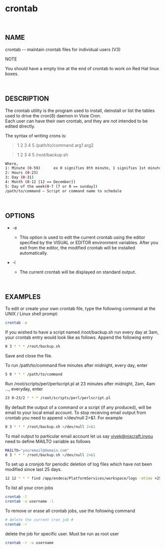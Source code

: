 # crontab

<br>

## NAME

crontab -- maintain crontab files for individual users (V3)

NOTE

You should have a empty line at the end of crontab to work on Red Hat linux boxes.

<br>

## DESCRIPTION

The crontab utility is the program used to install, deinstall or list the tables used to drive the cron(8) daemon in Vixie Cron.  
Each user can have their own crontab, and they are not intended to be edited directly.

The syntax of writing crons is:

> 1 2 3 4 5 /path/to/command arg1 arg2

> 1 2 3 4 5 /root/backup.sh

```bash
Where,
1: Minute (0-59)      ex 0 signifies 0th minute, 1 signifies 1st minute
2: Hours (0-23)
3: Day (0-31)
4: Month (0-12 [12 == December])
5: Day of the week(0-7 [7 or 0 == sunday])
/path/to/command – Script or command name to schedule
```

<br>

## OPTIONS

- -e
  - This option is used to edit the current crontab using the editor specified by the VISUAL or EDITOR environment variables.  After you exit from the editor, the modified crontab will be installed automatically.

- -l
  - The current crontab will be displayed on standard output.

<br>

## EXAMPLES

To edit or create your own crontab file, type the following command at the UNIX / Linux shell prompt:

```bash
crontab -e
```

If you wished to have a script named /root/backup.sh run every day at 3am, your crontab entry would look like as follows. 
Append the following entry

```bash
0 3 * * * /root/backup.sh
```

Save and close the file.

To run /path/to/command five minutes after midnight, every day, enter

```bash
5 0 * * * /path/to/command
```

Run /root/scripts/perl/perlscript.pl at 23 minutes after midnight, 2am, 4am …, everyday, enter

```bash
23 0-23/2 * * * /root/scripts/perl/perlscript.pl
```

By default the output of a command or a script (if any produced), will be email to your local email account. To stop receiving email output from crontab you need to append >/dev/null 2>&1. For example

```bash
0 3 * * * /root/backup.sh >/dev/null 2>&1
```

To mail output to particular email account let us say vivek@nixcraft.inyou need to define MAILTO variable as follows

```bash
MAILTO="youremail@domain.com"
0 3 * * * /root/backup.sh >/dev/null 2>&1
```

To set up a cronjob for periodic deletion of log files which have not been modified since last 25 days.

```bash
12 12 * * * find /app/endeca/PlatformServices/workspace/logs -mtime +25 -exec rm -rf {} \; >>/app/clearLogs.log 2>&1
```

To list all your cron jobs

```bash
crontab -l
crontab -u username -l
```

To remove or erase all crontab jobs, use the following command

```bash
# delete the current cron job #
crontab -r
```

delete the job for specific user. Must be run as root user

```bash
crontab -r -u username
```
